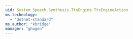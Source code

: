 ```yaml
---
uid: System.Speech.Synthesis.TtsEngine.TtsEngineAction
ms.technology: 
  - "dotnet-standard"
ms.author: "kbridge"
manager: "ghogen"
---
```

